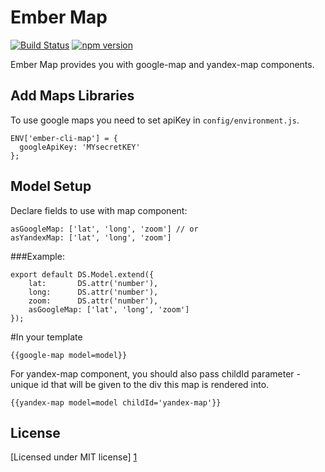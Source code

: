 Ember Map
=========

[![Build Status](https://travis-ci.org/ember-admin/ember-cli-map.svg?branch=master)](https://travis-ci.org/ember-admin/ember-cli-map)
[![npm version](https://badge.fury.io/js/ember-cli-map.svg)](http://badge.fury.io/js/ember-cli-map)

Ember Map provides you with google-map and yandex-map components.

Add Maps Libraries
--------------
To use google maps you need to set apiKey in `config/environment.js`.
```
ENV['ember-cli-map'] = {
  googleApiKey: 'MYsecretKEY'
};
```

Model Setup
--------------
Declare fields to use with map component:

```
asGoogleMap: ['lat', 'long', 'zoom'] // or
asYandexMap: ['lat', 'long', 'zoom']
```

###Example:

```
export default DS.Model.extend({
    lat:       DS.attr('number'),
    long:      DS.attr('number'),
    zoom:      DS.attr('number'),
    asGoogleMap: ['lat', 'long', 'zoom']
});
```

#In your template

```
{{google-map model=model}}
```

For yandex-map component, you should also pass childId parameter - unique id that will be given to the div this map is rendered into.


```
{{yandex-map model=model childId='yandex-map'}}
```

License
----

[Licensed under MIT license] [1]

[1]:http://opensource.org/licenses/mit-license.php
